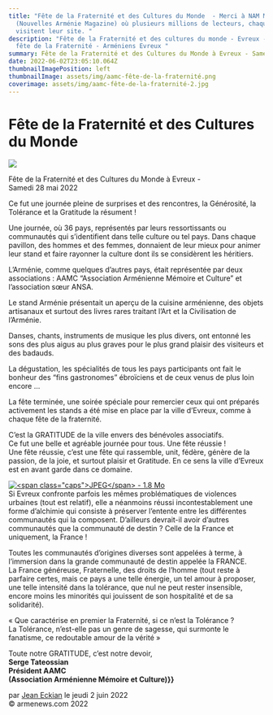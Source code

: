 ```yaml
---
title: "Fête de la Fraternité et des Cultures du Monde  - Merci à NAM Magazine
  (Nouvelles Arménie Magazine) où plusieurs millions de lecteurs, chaque année,
  visitent leur site. "
description: "Fête de la Fraternité et des cultures du monde - Evreux - Evreux
  fête de la Fraternité - Arméniens Evreux "
summary: Fête de la Fraternité et des Cultures du Monde à Evreux - Samedi 28 mai 2022
date: 2022-06-02T23:05:10.064Z
thumbnailImagePosition: left
thumbnailImage: assets/img/aamc-fête-de-la-fraternité.png
coverimage: assets/img/aamc-fête-de-la-fraternité-2.jpg
---
```

<!--StartFragment-->

# Fête de la Fraternité et des Cultures du Monde

![](https://armenews.com/IMG/arton93153.png)

Fête de la Fraternité et des Cultures du Monde à Evreux -\
Samedi 28 mai 2022

Ce fut une journée pleine de surprises et des rencontres, la Générosité, la Tolérance et la Gratitude la résument !

Une journée, où 36 pays, représentés par leurs ressortissants ou communautés qui s’identifient dans telle culture ou tel pays. Dans chaque pavillon, des hommes et des femmes, donnaient de leur mieux pour animer leur stand et faire rayonner la culture dont ils se considèrent les héritiers.

L’Arménie, comme quelques d’autres pays, était représentée par deux associations : AAMC “Association Arménienne Mémoire et Culture” et l’association sœur ANSA.

Le stand Arménie présentait un aperçu de la cuisine arménienne, des objets artisanaux et surtout des livres rares traitant l’Art et la Civilisation de l’Arménie.

Danses, chants, instruments de musique les plus divers, ont entonné les sons des plus aigus au plus graves pour le plus grand plaisir des visiteurs et des badauds.

La dégustation, les spécialités de tous les pays participants ont fait le bonheur des “fins gastronomes” ébroïciens et de ceux venus de plus loin encore …

La fête terminée, une soirée spéciale pour remercier ceux qui ont préparés activement les stands a été mise en place par la ville d’Evreux, comme à chaque fête de la fraternité.

C’est la GRATITUDE de la ville envers des bénévoles associatifs.\
Ce fut une belle et agréable journée pour tous. Une fête réussie !\
Une fête réussie, c’est une fête qui rassemble, unit, fédère, génère de la passion, de la joie, et surtout plaisir et Gratitude. En ce sens la ville d’Evreux est en avant garde dans ce domaine.

[![\<span class="caps">JPEG\</span> - 1.8 Mo](https://armenews.com/local/cache-vignettes/L670xH347/285621613_10225483107216973_6004121894225878362_n-7c39e.jpg?1654120124)](https://armenews.com/IMG/jpg/285621613_10225483107216973_6004121894225878362_n.jpg "jpg/285621613_10225483107216973_6004121894225878362_n.jpg")\
Si Evreux confronte parfois les mêmes problématiques de violences urbaines (tout est relatif), elle a néanmoins réussi incontestablement une forme d’alchimie qui consiste à préserver l’entente entre les différentes communautés qui la composent. D’ailleurs devrait-il avoir d’autres communautés que la communauté de destin ? Celle de la France et uniquement, la France !

Toutes les communautés d’origines diverses sont appelées à terme, à l’immersion dans la grande communauté de destin appelée la FRANCE.\
La France généreuse, Fraternelle, des droits de l’homme (tout reste à parfaire certes, mais ce pays a une telle énergie, un tel amour à proposer, une telle intensité dans la tolérance, que nul ne peut rester insensible, encore moins les minorités qui jouissent de son hospitalité et de sa solidarité).

« Que caractérise en premier la Fraternité, si ce n’est la Tolérance ?\
La Tolérance, n’est-elle pas un genre de sagesse, qui surmonte le fanatisme, ce redoutable amour de la vérité »

Toute notre GRATITUDE, c’est notre devoir,\
**Serge Tateossian\
Président AAMC\
(Association Arménienne Mémoire et Culture)}}**

par [Jean Eckian](https://armenews.com/spip.php?page=auteur&id_auteur=34) le jeudi 2 juin 2022\
© armenews.com 2022

<!--EndFragment-->